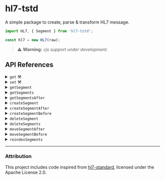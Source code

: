 # hl7-tstd

A simple package to create, parse & transform HL7 message.

```js
import HL7, { Segment } from 'hl7-tstd';

const hl7 = new HL7(raw);
```

> ⚠️ **Warning:** _cjs support under development._

## API References

<details id="get">
<summary><code>get</code> ⚒️ </summary>

_Documentation under progress._

</details>

<details id="set">
<summary><code>set</code> ⚒️ </summary>

_Documentation under progress._

</details>

<details id="getSegment">
<summary><code>getSegment</code></summary>

Returns the first Segment matching the _type_ param or else null.

| Parameter |   Type   | Requirement  |
| :-------- | :------: | :----------: |
| type      | `string` | **Required** |

Return: `Segment` | `null`

```typescript
const pidSegment = hl7.getSegment('PID');

pidSegment?.set('PID.5', 'PAT_NAME');
```

</details>

<details id="getSegments">
<summary><code>getSegments</code></summary>

Returns an array of Segments matching the _type_ parameter, if provided; otherwise, returns an array of all Segments.

| Parameter |   Type   | Requirement |
| :-------- | :------: | :---------: |
| type      | `string` |  Optional   |

Return: `Segment[]`

```typescript
const obrSegments = hl7.getSegments('OBX');

for (const obrSegment of obrSegments) {
  obrSegment.get('OBR.4');
}
```

</details>

<details id="getSegmentsAfter">
<summary><code>getSegmentsAfter</code></summary>

Returns an array of Segments matching the _type_, starting from the _startSegment_ until encountering a segment listed in _stopSegmentType_.  
Setting _consecutive_ as `true` will return first set consecutive of matching Segments.

| Parameter       |    Type    | Requirement  |
| :-------------- | :--------: | :----------: |
| startSegment    | `Segment`  | **Required** |
| type            |  `string`  | **Required** |
| stopSegmentType | `string[]` | **Required** |
| consecutive     | `boolean`  |   Optional   |

Return: `Segment[]`

```typescript
const obrSegment = hl7.getSegment('OBX');

const obxAfterObr = hl7.getSegmentsAfter(obrSegment!, 'OBX', ['OBR']);
```

</details>

<details id="createSegment">
<summary><code>createSegment</code></summary>

Created a new segment of given _type_ and appends it at the end of existing segments.

| Parameter |   Type   | Requirement  |
| :-------- | :------: | :----------: |
| type      | `string` | **Required** |

Return: `Segment`

```typescript
const nteSegment = hl7.createSegment('NTE');
```

</details>

<details id="createSegmentAfter">
<summary><code>createSegmentAfter</code></summary>

Created a new segment of given _type_ and inserts it after _targetSegment_ segment.

| Parameter     |   Type    | Requirement  |
| :------------ | :-------: | :----------: |
| type          | `string`  | **Required** |
| targetSegment | `Segment` | **Required** |

Return: `Segment`

```typescript
for (const obxSegment of hl7.getSegments('OBX')) {
  const nteSegment = hl7.createSegmentAfter('NTE', obxSegment);

  nteSegment.set('NTE.3', 'Notes');
}
```

</details>

<details id="createSegmentBefore">
<summary><code>createSegmentBefore</code></summary>

Created a new segment of given _type_ and inserts it before _targetSegment_ segment.

| Parameter     |   Type    | Requirement  |
| :------------ | :-------: | :----------: |
| type          | `string`  | **Required** |
| targetSegment | `Segment` | **Required** |

Return: `Segment`

```typescript
for (const obxSegment of hl7.getSegments('OBX')) {
  const nteSegment = hl7.createSegmentBefore('NTE', obxSegment);

  nteSegment.set('NTE.3', 'Notes');
}
```

</details>

<details id="deleteSegment">
<summary><code>deleteSegment</code></summary>

Deletes an existing _segment_ if found.

| Parameter |   Type    | Requirement  |
| :-------- | :-------: | :----------: |
| segment   | `Segment` | **Required** |

```typescript
const nteSegment = hl7.getSegment('NTE');

if (nteSegment) hl7.deleteSegment(nteSegment);
```

</details>

<details id="deleteSegments">
<summary><code>deleteSegments</code></summary>

Deletes all existing _segments_ if found.

| Parameter |    Type     | Requirement  |
| :-------- | :---------: | :----------: |
| segments  | `Segment[]` | **Required** |

```typescript
const nteSegments = hl7.getSegments('NTE');

hl7.deleteSegments(nteSegments);
```

</details>

<details id="moveSegmentAfter">
<summary><code>moveSegmentAfter</code></summary>

Moves _segment_ after _targetSegment_.

| Parameter     |  Type   | Requirement  |
| :------------ | :-----: | :----------: |
| segment       | Segment | **Required** |
| targetSegment | Segment | **Required** |

</details>

<details id="moveSegmentBefore">
<summary><code>moveSegmentBefore</code></summary>

Moves _segment_ before _targetSegment_.

| Parameter     |  Type   | Requirement  |
| :------------ | :-----: | :----------: |
| segment       | Segment | **Required** |
| targetSegment | Segment | **Required** |

</details>

<details id="reindexSegments">
<summary><code>reindexSegments</code></summary>

Reindexes segments based on the _resetRules_.

| Parameter  |  Type  | Requirement  |
| :--------- | :----: | :----------: |
| resetRules | object | **Required** |
| field      | string |   Optional   |

**resetRule**

An object where each **key** is a **segment type** and its **value** is an array of **segment types**.
The index of segment types specified in the keys will be set, and it will reset based on the segment types listed in its object value array.

**field**
Segment field where index will be set. Defaults to '1.1'.

Example:

```javascript
hl7.reindexSegments({ OBR: [], OBX: ['OBR'], NTE: ['OBR', 'OBX'] });
```

Here,

- NTE segments will have index restarting from 1 after each OBR or OBX segment is encountered.
- OBR segments will have index starting from one and incrementing since no reset segments were provided.

> _Note:_ `reindexSegments` sets the segment index value. This doesnt move the segments by itself.

</details>

---

### Attribution

This project includes code inspired from [hl7-standard](https://github.com/ironbridgecorp/hl7-standard), licensed under the Apache License 2.0.
